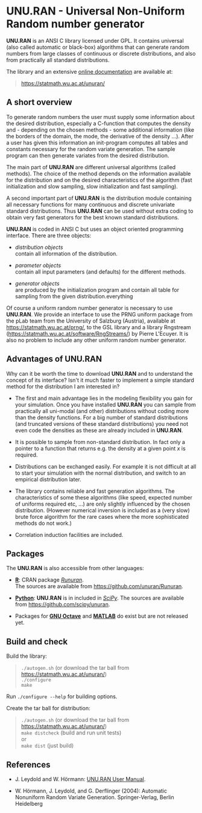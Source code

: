 
# UNU.RAN - Universal Non-Uniform Random number generator

__UNU.RAN__ is an ANSI C library licensed under GPL. 
It contains universal (also called automatic or black-box) algorithms
that can generate random numbers from large classes of continuous or
discrete distributions, and also from practically all standard
distributions.

The library and an extensive
[online documentation](https://statmath.wu.ac.at/unuran/doc/unuran.html) 
are available at:
> <https://statmath.wu.ac.at/unuran/>


## A short overview

To generate random numbers the user must supply some information about
the desired distribution, especially a C-function that computes the
density and - depending on the chosen methods - some additional
information (like the borders of the domain, the mode, the derivative
of the density ...). After a user has given this information an
init-program computes all tables and constants necessary for the
random variate generation. The sample program can then generate
variates from the desired distribution.

The main part of __UNU.RAN__ are different universal algorithms 
(called methods).
The choice of the method depends on the information available for
the distribution and on the desired characteristics of the algorithm
(fast initialization and slow sampling, slow initialization and
fast sampling).

A second important part of __UNU.RAN__ is the distribution module
containing all necessary functions for many continuous and discrete
univariate standard distributions. Thus __UNU.RAN__ can be used  without
extra coding to obtain very fast generators for the best known
standard distributions.

__UNU.RAN__ is coded in ANSI C but uses an object oriented programming
interface. There are three objects:

+ *distribution objects*  
  contain all information of the distribution.
		
+ *parameter objects*  
  contain all input parameters (and defaults) for the
  different methods.
		
+ *generator objects*  
  are produced by the initialization program and contain all
  table for sampling from the given distribution.everything

Of course a uniform random number generator is necessary to use
__UNU.RAN__. We provide an interface to use the PRNG uniform package from
the pLab team from the University of Salzburg (Austria),
available at <https://statmath.wu.ac.at/prng/>, 
to the GSL library and a library Rngstream
(<https://statmath.wu.ac.at/software/RngStreams/>) by Pierre L'Ecuyer.
It is also no problem to include any other uniform random number
generator.


## Advantages of UNU.RAN

Why can it be worth the time to download __UNU.RAN__ and to understand the
concept of its interface? Isn't it much faster to implement a simple
standard method for the distribution I am interested in?

- The first and main advantage lies in the modeling flexibility you
  gain for your simulation. Once you have installed __UNU.RAN__ you can
  sample from practically all uni-modal (and other) distributions
  without coding more than the density functions. For a big number of
  standard distributions (and truncated versions of these standard
  distributions) you need not even code the densities as these are
  already included in __UNU.RAN__.

- It is possible to sample from non-standard distribution. In fact
  only a pointer to a function that returns e.g. the density at a
  given point *x* is required.

- Distributions can be exchanged easily. For example it is not
  difficult at all to start your simulation with the normal
  distribution, and switch to an empirical distribution later.

- The library contains reliable and fast generation algorithms. The
  characteristics of some these algorithms (like speed, expected
  number of uniforms required etc, ...) are only slightly influenced
  by the chosen distribution. (However numerical inversion is included
  as a (very slow) brute force algorithm for the rare cases where the
  more sophisticated methods do not work.)

- Correlation induction facilities are included. 


## Packages

The __UNU.RAN__ is also accessible from other languages:

+ __[R](https://www.r-project.org/)__: 
  CRAN package
  *[Runuran](https://CRAN.R-project.org/package=Runuran)*.  
  The sources are available from <https://github.com/unuran/Runuran>.

+ __[Python](https://www.python.org/)__:
  __UNU.RAN__ is in included in *[SciPy](https://scipy.org/)*.
  The sources are available from <https://github.com/scipy/unuran>.
  
+ Packages for __[GNU Octave](https://octave.org/)__ and 
  __[MATLAB](https://de.mathworks.com/products/matlab.html)__ do exist
  but are not released yet.
  

## Build and check

Build the library:

> `./autogen.sh` (or download the tar ball from <https://statmath.wu.ac.at/unuran/>)  
> `./configure`  
> `make`

Run `./configure --help` for building options.

Create the tar ball for distribution:

> `./autogen.sh` (or download the tar ball from <https://statmath.wu.ac.at/unuran/>)  
> `make distcheck` (build and run unit tests)  
or  
> `make dist` (just build)

## References

* J. Leydold and W. Hörmann:
  [UNU.RAN User Manual](https://statmath.wu.ac.at/unuran/).

* W. Hörmann, J. Leydold, and G. Derflinger (2004):
  Automatic Nonuniform Random Variate Generation.
  Springer-Verlag, Berlin Heidelberg
